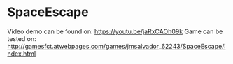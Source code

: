 # SpaceEscape

Video demo can be found on: https://youtu.be/jaRxCAOh09k
Game can be tested on: http://gamesfct.atwebpages.com/games/jmsalvador_62243/SpaceEscape/index.html

